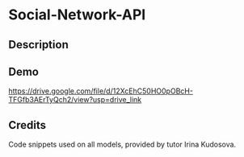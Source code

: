 # Social-Network-API

## Description 

## Demo

https://drive.google.com/file/d/12XcEhC50HO0pOBcH-TFGfb3AErTyQch2/view?usp=drive_link

## Credits 

Code snippets used on all models, provided by tutor Irina Kudosova. 
